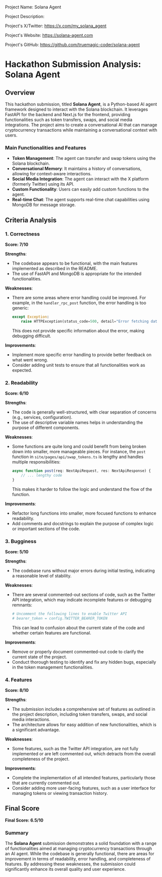 
Project Name: Solana Agent


Project Description:   


Project's X/Twitter: https://x.com/my_solana_agent


Project's Website: https://solana-agent.com


Project's GitHub: https://github.com/truemagic-coder/solana-agent






# Hackathon Submission Analysis: Solana Agent

## Overview
This hackathon submission, titled **Solana Agent**, is a Python-based AI agent framework designed to interact with the Solana blockchain. It leverages FastAPI for the backend and Next.js for the frontend, providing functionalities such as token transfers, swaps, and social media integrations. The project aims to create a conversational AI that can manage cryptocurrency transactions while maintaining a conversational context with users.

### Main Functionalities and Features
- **Token Management**: The agent can transfer and swap tokens using the Solana blockchain.
- **Conversational Memory**: It maintains a history of conversations, allowing for context-aware interactions.
- **Social Media Integration**: The agent can interact with the X platform (formerly Twitter) using its API.
- **Custom Functionality**: Users can easily add custom functions to the agent.
- **Real-time Chat**: The agent supports real-time chat capabilities using MongoDB for message storage.

## Criteria Analysis

### 1. Correctness
**Score: 7/10**

**Strengths**:
- The codebase appears to be functional, with the main features implemented as described in the README.
- The use of FastAPI and MongoDB is appropriate for the intended functionalities.

**Weaknesses**:
- There are some areas where error handling could be improved. For example, in the `handler_rpc_post` function, the error handling is too generic:
  ```python
  except Exception:
      raise HTTPException(status_code=500, detail="Error fetching data")
  ```
  This does not provide specific information about the error, making debugging difficult.

**Improvements**:
- Implement more specific error handling to provide better feedback on what went wrong.
- Consider adding unit tests to ensure that all functionalities work as expected.

### 2. Readability
**Score: 6/10**

**Strengths**:
- The code is generally well-structured, with clear separation of concerns (e.g., services, configuration).
- The use of descriptive variable names helps in understanding the purpose of different components.

**Weaknesses**:
- Some functions are quite long and could benefit from being broken down into smaller, more manageable pieces. For instance, the `post` function in `site/pages/api/swap_tokens.ts` is lengthy and handles multiple responsibilities:
  ```javascript
  async function post(req: NextApiRequest, res: NextApiResponse) {
      // ... lengthy code
  }
  ```
  This makes it harder to follow the logic and understand the flow of the function.

**Improvements**:
- Refactor long functions into smaller, more focused functions to enhance readability.
- Add comments and docstrings to explain the purpose of complex logic or important sections of the code.

### 3. Bugginess
**Score: 5/10**

**Strengths**:
- The codebase runs without major errors during initial testing, indicating a reasonable level of stability.

**Weaknesses**:
- There are several commented-out sections of code, such as the Twitter API integration, which may indicate incomplete features or debugging remnants:
  ```python
  # Uncomment the following lines to enable Twitter API
  # bearer_token = config.TWITTER_BEARER_TOKEN
  ```
  This can lead to confusion about the current state of the code and whether certain features are functional.

**Improvements**:
- Remove or properly document commented-out code to clarify the current state of the project.
- Conduct thorough testing to identify and fix any hidden bugs, especially in the token management functionalities.

### 4. Features
**Score: 8/10**

**Strengths**:
- The submission includes a comprehensive set of features as outlined in the project description, including token transfers, swaps, and social media interactions.
- The architecture allows for easy addition of new functionalities, which is a significant advantage.

**Weaknesses**:
- Some features, such as the Twitter API integration, are not fully implemented or are left commented out, which detracts from the overall completeness of the project.

**Improvements**:
- Complete the implementation of all intended features, particularly those that are currently commented out.
- Consider adding more user-facing features, such as a user interface for managing tokens or viewing transaction history.

## Final Score
**Final Score: 6.5/10**

### Summary
The **Solana Agent** submission demonstrates a solid foundation with a range of functionalities aimed at managing cryptocurrency transactions through an AI agent. While the codebase is generally functional, there are areas for improvement in terms of readability, error handling, and completeness of features. By addressing these weaknesses, the submission could significantly enhance its overall quality and user experience.